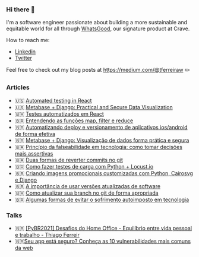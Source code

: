 ### Hi there 👋


I'm a software engineer passionate about building a more sustainable and equitable world for all through [WhatsGood](https://sourcewhatsgood.com/), our signature product at Crave.

How to reach me:
- [Linkedin](https://www.linkedin.com/in/thiago-ferreira-380427a8/)
- [Twitter](https://twitter.com/tferreiraw) 

Feel free to check out my blog posts at https://medium.com/@tferreiraw ✏️

### Articles 
- 🇺🇸 [Automated testing in React](https://medium.com/@tferreiraw/automated-testing-in-react-df9c483f3610)
- 🇺🇸 [Metabase + Django: Practical and Secure Data Visualization](https://medium.com/whatsgooddev/metabase-django-practical-and-secure-data-visualization-f7b4ebcb5e3b)
- 🇧🇷 [Testes automatizados em React](https://medium.com/luizalabs/testes-automatizados-em-react-e431db826d65)
- 🇧🇷 [Entendendo as funções map, filter e reduce](https://medium.com/luizalabs/entendendo-as-fun%C3%A7%C3%B5es-map-filter-e-reduce-2569888ae084)
- 🇧🇷 [Automatizando deploy e versionamento de aplicativos ios/android de forma efetiva](https://medium.com/whatsgooddev/automatizando-deploy-e-versionamento-de-aplicativos-ios-android-de-forma-efetiva-eff4e73a6602)
- 🇧🇷 [Metabase + Django: Visualização de dados forma prática e segura](https://medium.com/whatsgooddev/metabase-django-visualiza%C3%A7%C3%A3o-de-dados-forma-pr%C3%A1tica-e-segura-233f0307a349)
- 🇧🇷 [Princípio da falseabilidade em tecnologia: como tomar decisões mais assertivas](https://medium.com/whatsgooddev/princ%C3%ADpio-da-falseabilidade-em-tecnologia-como-tomar-decis%C3%B5es-mais-assertivas-9fbbff9be6fc)
- 🇧🇷 [Duas formas de reverter commits no git](https://medium.com/whatsgooddev/duas-formas-de-reverter-commits-no-git-f5b89e8dbcf1)
- 🇧🇷 [Como fazer testes de carga com Python + Locust.io](https://medium.com/whatsgooddev/como-fazer-testes-de-carga-com-python-locust-io-55ec6ae841b)
- 🇧🇷 [Criando imagens promocionais customizadas com Python, Cairosvg e Django](https://medium.com/whatsgooddev/criando-imagens-promocionais-customizadas-com-python-cairosvg-e-django-3062d0d25942)
- 🇧🇷 [A importância de usar versões atualizadas de software](https://medium.com/whatsgooddev/a-import%C3%A2ncia-de-usar-vers%C3%B5es-atualizadas-de-software-ef744692a23a)
- 🇧🇷 [Como atualizar sua branch no git de forma apropriada](https://medium.com/whatsgooddev/como-atualizar-sua-branch-no-git-de-forma-apropriada-ccbc932c3a1c)
- 🇧🇷 [Algumas formas de evitar o sofrimento autoimposto em tecnologia](https://medium.com/whatsgooddev/algumas-formas-de-evitar-o-sofrimento-autoimposto-em-tecnologia-9bbf0d00492c)





### Talks
- 🇧🇷 [[PyBR2021] Desafios do Home Office - Equilíbrio entre vida pessoal e trabalho - Thiago Ferreir](https://www.youtube.com/watch?v=LqlhqkRwamw&t=16s&ab_channel=pythonbrasil)
- 🇧🇷[Seu app está seguro? Conheça as 10 vulnerabilidades mais comuns da web](https://www.youtube.com/watch?v=FtSQ7OwsNoU)
